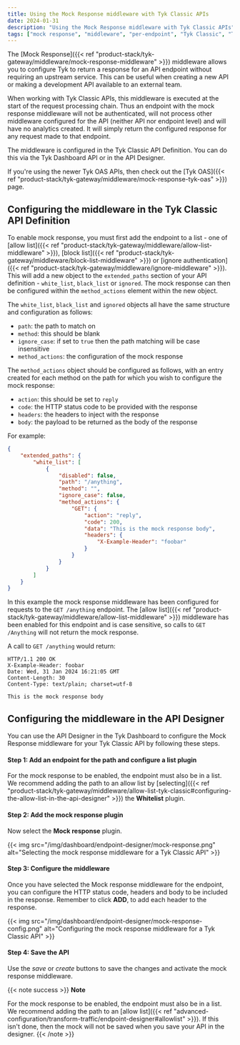 ```yaml
---
title: Using the Mock Response middleware with Tyk Classic APIs
date: 2024-01-31
description: "Using the Mock Response middleware with Tyk Classic APIs"
tags: ["mock response", "middleware", "per-endpoint", "Tyk Classic", "Tyk Classic API"]
---
```


The [Mock Response]({{< ref "product-stack/tyk-gateway/middleware/mock-response-middleware" >}}) middleware allows you to configure Tyk to return a response for an API endpoint without requiring an upstream service. This can be useful when creating a new API or making a development API available to an external team.

When working with Tyk Classic APIs, this middleware is executed at the start of the request processing chain. Thus an endpoint with the mock response middleware will not be authenticated, will not process other middleware configured for the API (neither API nor endpoint level) and will have no analytics created.  It will simply return the configured response for any request made to that endpoint.

The middleware is configured in the Tyk Classic API Definition. You can do this via the Tyk Dashboard API or in the API Designer.

If you're using the newer Tyk OAS APIs, then check out the [Tyk OAS]({{< ref "product-stack/tyk-gateway/middleware/mock-response-tyk-oas" >}}) page.

## Configuring the middleware in the Tyk Classic API Definition
To enable mock response, you must first add the endpoint to a list - one of [allow list]({{< ref "product-stack/tyk-gateway/middleware/allow-list-middleware" >}}), [block list]({{< ref "product-stack/tyk-gateway/middleware/block-list-middleware" >}}) or [ignore authentication]({{< ref "product-stack/tyk-gateway/middleware/ignore-middleware" >}}). This will add a new object to the `extended_paths` section of your API definition - `white_list`, `black_list` or `ignored`. The mock response can then be configured within the `method_actions` element within the new object.

The `white_list`, `black_list` and `ignored` objects all have the same structure and configuration as follows:
- `path`: the path to match on
- `method`: this should be blank
- `ignore_case`: if set to `true` then the path matching will be case insensitive
- `method_actions`: the configuration of the mock response

The `method_actions` object should be configured as follows, with an entry created for each method on the path for which you wish to configure the mock response:
- `action`: this should be set to `reply`
- `code`: the HTTP status code to be provided with the response
- `headers`: the headers to inject with the response
- `body`: the payload to be returned as the body of the response

For example:
``` json  {linenos=true, linenostart=1}
{
    "extended_paths": {
        "white_list": [
            {
                "disabled": false,
                "path": "/anything",
                "method": "",
                "ignore_case": false,
                "method_actions": {
                    "GET": {
                        "action": "reply",
                        "code": 200,
                        "data": "This is the mock response body",
                        "headers": {
                            "X-Example-Header": "foobar"
                        }
                    }          
                }
            }
        ]
    }
}
```

In this example the mock response middleware has been configured for requests to the `GET /anything` endpoint. The [allow list]({{< ref "product-stack/tyk-gateway/middleware/allow-list-middleware" >}}) middleware has been enabled for this endpoint and is case sensitive, so calls to `GET /Anything` will not return the mock response.

A call to `GET /anything` would return:

```
HTTP/1.1 200 OK
X-Example-Header: foobar
Date: Wed, 31 Jan 2024 16:21:05 GMT
Content-Length: 30
Content-Type: text/plain; charset=utf-8

This is the mock response body
```

## Configuring the middleware in the API Designer

You can use the API Designer in the Tyk Dashboard to configure the Mock Response middleware for your Tyk Classic API by following these steps.

#### Step 1: Add an endpoint for the path and configure a list plugin
For the mock response to be enabled, the endpoint must also be in a list. We recommend adding the path to an allow list by [selecting]({{< ref "product-stack/tyk-gateway/middleware/allow-list-tyk-classic#configuring-the-allow-list-in-the-api-designer" >}}) the **Whitelist** plugin.

#### Step 2: Add the mock response plugin
Now select the **Mock response** plugin.

{{< img src="/img/dashboard/endpoint-designer/mock-response.png" alt="Selecting the mock response middleware for a Tyk Classic API" >}}

#### Step 3: Configure the middleware
Once you have selected the Mock response middleware for the endpoint, you can configure the HTTP status code, headers and body to be included in the response. Remember to click **ADD**, to add each header to the response.

{{< img src="/img/dashboard/endpoint-designer/mock-response-config.png" alt="Configuring the mock response middleware for a Tyk Classic API" >}}

#### Step 4: Save the API
Use the *save* or *create* buttons to save the changes and activate the mock response middleware.
 
{{< note success >}}
**Note**  

For the mock response to be enabled, the endpoint must also be in a list. We recommend adding the path to an [allow list]({{< ref "advanced-configuration/transform-traffic/endpoint-designer#allowlist" >}}). If this isn't done, then the mock will not be saved when you save your API in the designer.
{{< /note >}}
